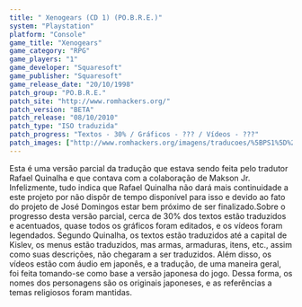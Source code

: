 ```yaml
---
title: " Xenogears (CD 1) (PO.B.R.E.)"
system: "Playstation"
platform: "Console"
game_title: "Xenogears"
game_category: "RPG"
game_players: "1"
game_developer: "Squaresoft"
game_publisher: "Squaresoft"
game_release_date: "20/10/1998"
patch_group: "PO.B.R.E."
patch_site: "http://www.romhackers.org/"
patch_version: "BETA"
patch_release: "08/10/2010"
patch_type: "ISO traduzida"
patch_progress: "Textos - 30% / Gráficos - ??? / Vídeos - ???"
patch_images: ["http://www.romhackers.org/imagens/traducoes/%5BPS1%5D%20Xenogears%20-%20POBRE%20-%201.jpg","http://www.romhackers.org/imagens/traducoes/%5BPS1%5D%20Xenogears%20-%20POBRE%20-%202.jpg","http://www.romhackers.org/imagens/traducoes/%5BPS1%5D%20Xenogears%20-%20POBRE%20-%203.jpg"]
---
```

Esta é uma versão parcial da tradução que estava sendo feita pelo tradutor Rafael Quinalha e que contava com a colaboração de Makson Jr. Infelizmente, tudo indica que Rafael Quinalha não dará mais continuidade a este projeto por não dispôr de tempo disponível para isso e devido ao fato do projeto de José Domingos estar bem próximo de ser finalizado.Sobre o progresso desta versão parcial, cerca de 30% dos textos estão traduzidos e acentuados, quase todos os gráficos foram editados, e os vídeos foram legendados. Segundo Quinalha, os textos estão traduzidos até a capital de Kislev, os menus estão traduzidos, mas armas, armaduras, itens, etc., assim como suas descrições, não chegaram a ser traduzidos. Além disso, os vídeos estão com áudio em japonês, e a tradução, de uma maneira geral, foi feita tomando-se como base a versão japonesa do jogo. Dessa forma, os nomes dos personagens são os originais japoneses, e as referências a temas religiosos foram mantidas.